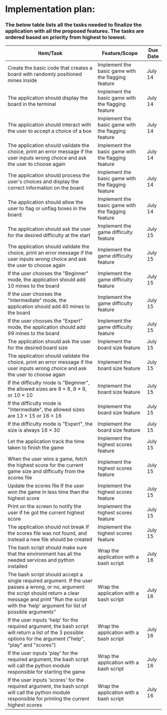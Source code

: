 # Implementation plan:
### The below table lists all the tasks needed to finalize the application with all the proposed features. The tasks are ordered based on priority from highest to lowest.

| Item/Task | Feature/Scope | Due Date |
| ---- | ------- | -------- |
| Create the basic code that creates a board with randomly positioned mines inside | Implement the basic game with the flagging feature | July 14 |
| The application should display the board in the terminal | Implement the basic game with the flagging feature | July 14 |
| The application should interact with the user to accept a choice of a box | Implement the basic game with the flagging feature | July 14 |
| The application should validate the choice, print an error message if the user inputs wrong choice and ask the user to choose again | Implement the basic game with the flagging feature | July 14 |
| The application should process the user's choices and display the correct information on the board | Implement the basic game with the flagging feature | July 14 |
| The application should allow the user to flag or unflag boxes in the board. | Implement the basic game with the flagging feature | July 14 |
| The application should ask the user for the desired difficulty at the start | Implement the game difficulty feature | July 15 |
| The application should validate the choice, print an error message if the user inputs wrong choice and ask the user to choose again | Implement the game difficulty feature | July 15 |
| If the user chooses the "Beginner" mode, the application should add 10 mines to the board | Implement the game difficulty feature | July 15 |
| If the user chooses the "Intermediate" mode, the application should add 40 mines to the board | Implement the game difficulty feature | July 15 |
| If the user chooses the "Expert" mode, the application should add 99 mines to the board | Implement the game difficulty feature | July 15 |
| The application should ask the user for the desired board size | Implement the board size feature | July 15 |
| The application should validate the choice, print an error message if the user inputs wrong choice and ask the user to choose again | Implement the board size feature | July 15 |
| If the difficulty mode is "Beginner", the allowed sizes are 8 × 8, 9 × 9, or 10 × 10 | Implement the board size feature | July 15 |
| If the difficulty mode is "Intermediate", the allowed sizes are 13 × 15 or 16 × 16 | Implement the board size feature | July 15 |
| If the difficulty mode is "Expert", the size is always 16 × 30 | Implement the board size feature | July 15 |
| Let the application track the time taken to finish the game | Implement the highest scores feature | July 15 |
| When the user wins a game, fetch the highest score for the current game size and difficulty from the scores file | Implement the highest scores feature | July 15 |
| Update the scores file If the user won the game in less time than the highest score | Implement the highest scores feature | July 15 |
| Print on the screen to notify the user if he got the current highest score | Implement the highest scores feature | July 15 |
| The application should not break If the scores file was not found, and instead a new file should be created | Implement the highest scores feature | July 15 |
| The bash script should make sure that the environment has all the needed services and python installed | Wrap the application with a bash script | July 16 |
| The bash script should accept a single required argument. If the user passes a wrong, or no, argument the script should return a clear message and print "Run the script with the 'help' argument for list of possible arguments" | Wrap the application with a bash script | July 16 |
| If the user inputs 'help' for the required argument, the bash script will return a list of the 3 possible options for the argument ("help", "play" and "scores") | Wrap the application with a bash script | July 16 |
| If the user inputs 'play' for the required argument, the bash script will call the python module responsible for starting the game | Wrap the application with a bash script | July 16 |
| If the user inputs 'scores' for the required argument, the bash script will call the python module responsible for printing the current highest scores | Wrap the application with a bash script | July 16 |
